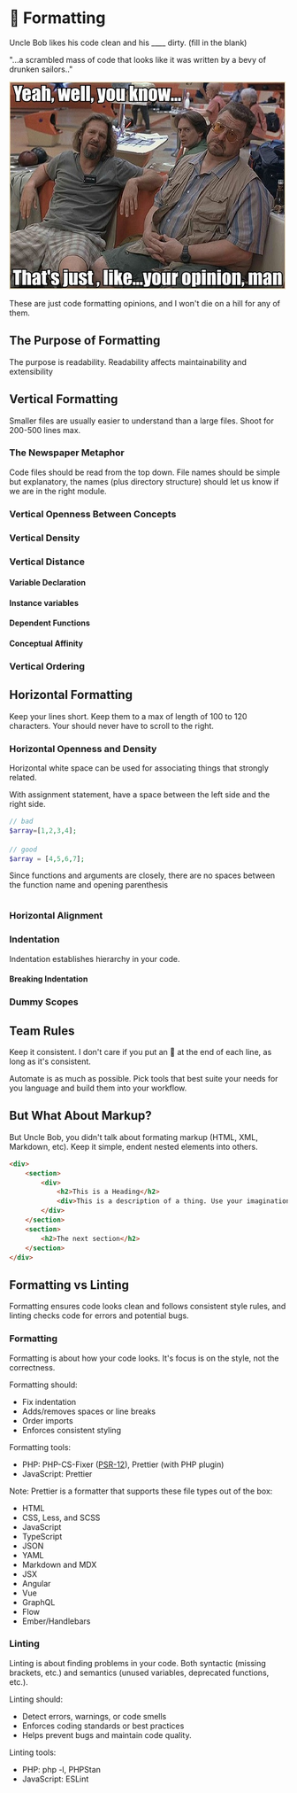 # 🎨 Formatting

Uncle Bob likes his code clean and his ____ dirty. (fill in the blank)

"...a scrambled mass of code that looks like it was written by a bevy of drunken sailors.."

![Big Lebowski](../images/big-lebowski-opinion.jpg)

These are just code formatting opinions, and I won't die on a hill for any of them.

## The Purpose of Formatting

The purpose is readability. Readability affects maintainability and extensibility

## Vertical Formatting

Smaller files are usually easier to understand than a large files. Shoot for 200-500 lines max.

### The Newspaper Metaphor

Code files should be read from the top down. File names should be simple but explanatory, the names (plus directory structure) should let us know if we are in the right module.

### Vertical Openness Between Concepts

### Vertical Density

### Vertical Distance

#### Variable Declaration

#### Instance variables

#### Dependent Functions

#### Conceptual Affinity

### Vertical Ordering

## Horizontal Formatting

Keep your lines short. Keep them to a max of length of 100 to 120 characters. Your should never have to scroll to the right.

### Horizontal Openness and Density

Horizontal white space can be used for associating things that strongly related.

With assignment statement, have a space between the left side and the right side.

```php
// bad
$array=[1,2,3,4];

// good
$array = [4,5,6,7];
```

Since functions and arguments are closely, there are no spaces between the function name and opening parenthesis

```php
```

### Horizontal Alignment

### Indentation

Indentation establishes hierarchy in your code.

#### Breaking Indentation

### Dummy Scopes

## Team Rules

Keep it consistent. I don't care if you put an 🍆 at the end of each line, as long as it's consistent.

Automate is as much as possible. Pick tools that best suite your needs for you language and build them into your workflow.

## But What About Markup?

But Uncle Bob, you didn't talk about formating markup (HTML, XML, Markdown, etc). Keep it simple, endent nested elements into others.

```html
<div>
    <section>
        <div>
            <h2>This is a Heading</h2>
            <div>This is a description of a thing. Use your imagination</div>
        </div>
    </section>
    <section>
        <h2>The next section</h2>  
    </section>
</div>
```

## Formatting vs Linting

Formatting ensures code looks clean and follows consistent style rules, and linting checks code for errors and potential bugs.

### Formatting

Formatting is about how your code looks. It's focus is on the style, not the correctness.

Formatting should:

- Fix indentation
- Adds/removes spaces or line breaks
- Order imports
- Enforces consistent styling

Formatting tools:

- PHP: PHP-CS-Fixer ([PSR-12](https://www.php-fig.org/psr/psr-12/)), Prettier (with PHP plugin)
- JavaScript: Prettier

Note: Prettier is a formatter that supports these file types out of the box:

- HTML
- CSS, Less, and SCSS
- JavaScript
- TypeScript
- JSON
- YAML
- Markdown and MDX
- JSX
- Angular
- Vue
- GraphQL
- Flow
- Ember/Handlebars


### Linting

Linting is about finding problems in your code. Both syntactic (missing brackets, etc.) and semantics (unused variables, deprecated functions, etc.).

Linting should:

- Detect errors, warnings, or code smells
- Enforces coding standards or best practices
- Helps prevent bugs and maintain code quality.

Linting tools:

- PHP: php -l, PHPStan
- JavaScript: ESLint

